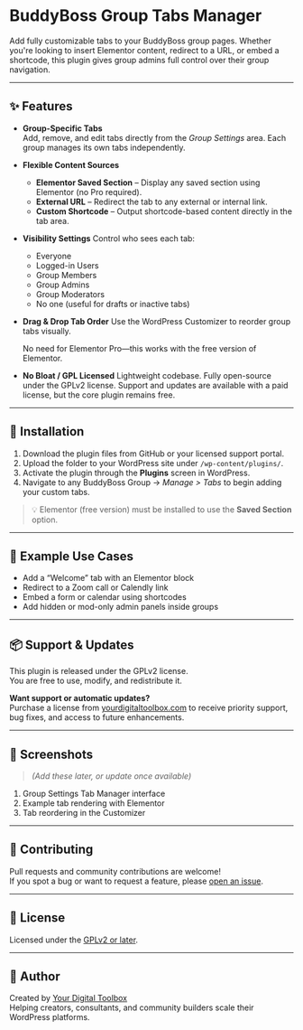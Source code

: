 # BuddyBoss Group Tabs Manager

Add fully customizable tabs to your BuddyBoss group pages. Whether you're looking to insert Elementor content, redirect to a URL, or embed a shortcode, this plugin gives group admins full control over their group navigation.

---

## ✨ Features

- **Group-Specific Tabs**  
  Add, remove, and edit tabs directly from the *Group Settings* area. Each group manages its own tabs independently.

- **Flexible Content Sources**
  - **Elementor Saved Section** – Display any saved section using Elementor (no Pro required).
  - **External URL** – Redirect the tab to any external or internal link.
  - **Custom Shortcode** – Output shortcode-based content directly in the tab area.

- **Visibility Settings**
  Control who sees each tab:
  - Everyone
  - Logged-in Users
  - Group Members
  - Group Admins
  - Group Moderators
  - No one (useful for drafts or inactive tabs)

- **Drag & Drop Tab Order**
  Use the WordPress Customizer to reorder group tabs visually.

  No need for Elementor Pro—this works with the free version of Elementor.

- **No Bloat / GPL Licensed**
  Lightweight codebase. Fully open-source under the GPLv2 license. Support and updates are available with a paid license, but the core plugin remains free.

---

## 🚀 Installation

1. Download the plugin files from GitHub or your licensed support portal.
2. Upload the folder to your WordPress site under `/wp-content/plugins/`.
3. Activate the plugin through the **Plugins** screen in WordPress.
4. Navigate to any BuddyBoss Group → *Manage > Tabs* to begin adding your custom tabs.

> 💡 Elementor (free version) must be installed to use the **Saved Section** option.

---

## 🧪 Example Use Cases

- Add a “Welcome” tab with an Elementor block
- Redirect to a Zoom call or Calendly link
- Embed a form or calendar using shortcodes
- Add hidden or mod-only admin panels inside groups

---

## 📦 Support & Updates

This plugin is released under the GPLv2 license.  
You are free to use, modify, and redistribute it.

**Want support or automatic updates?**  
Purchase a license from [yourdigitaltoolbox.com](https://yourdigitaltoolbox.com) to receive priority support, bug fixes, and access to future enhancements.

---

## 📸 Screenshots

> _(Add these later, or update once available)_

1. Group Settings Tab Manager interface
2. Example tab rendering with Elementor
3. Tab reordering in the Customizer

---

## 🤝 Contributing

Pull requests and community contributions are welcome!  
If you spot a bug or want to request a feature, please [open an issue](https://github.com/yourdigitaltoolbox/ydtb-group-tabs/issues).

---

## 🧾 License

Licensed under the [GPLv2 or later](https://www.gnu.org/licenses/old-licenses/gpl-2.0.en.html).

---

## 👋 Author

Created by [Your Digital Toolbox](https://yourdigitaltoolbox.com)  
Helping creators, consultants, and community builders scale their WordPress platforms.
